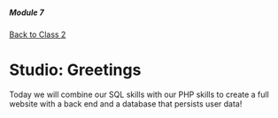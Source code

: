 ##### Module 7

[Back to Class 2](../class2)

# Studio: Greetings

Today we will combine our SQL skills with our PHP skills to create a full website with a back end and a database that persists user data!
